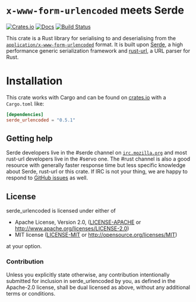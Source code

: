 `x-www-form-urlencoded` meets Serde
===================================

[![Crates.io](https://img.shields.io/crates/v/serde_urlencoded)](https://crates.io/crates/serde_urlencoded)
[![Docs](https://docs.rs/serde_urlencoded/badge.svg)](https://docs.rs/serde_urlencoded) 
[![Build Status](https://travis-ci.org/nox/serde_urlencoded.svg?branch=master)](https://travis-ci.org/nox/serde_urlencoded)

This crate is a Rust library for serialising to and deserialising from
the [`application/x-www-form-urlencoded`][urlencoded] format. It is built
upon [Serde], a high performance generic serialization framework and [rust-url],
a URL parser for Rust.

[rust-url]: https://github.com/servo/rust-url
[Serde]: https://github.com/serde-rs/serde
[urlencoded]: https://url.spec.whatwg.org/#application/x-www-form-urlencoded

Installation
============

This crate works with Cargo and can be found on
[crates.io] with a `Cargo.toml` like:

```toml
[dependencies]
serde_urlencoded = "0.5.1"
```

[crates.io]: https://crates.io/crates/serde_urlencoded

## Getting help

Serde developers live in the #serde channel on
[`irc.mozilla.org`](https://wiki.mozilla.org/IRC) and most rust-url developers
live in the #servo one. The #rust channel is also a good resource with generally
faster response time but less specific knowledge about Serde, rust-url or this
crate. If IRC is not your thing, we are happy to respond to [GitHub
issues](https://github.com/nox/serde_urlencoded/issues/new) as well.

## License

serde_urlencoded is licensed under either of

 * Apache License, Version 2.0, ([LICENSE-APACHE](LICENSE-APACHE) or
   http://www.apache.org/licenses/LICENSE-2.0)
 * MIT license ([LICENSE-MIT](LICENSE-MIT) or
   http://opensource.org/licenses/MIT)

at your option.

### Contribution

Unless you explicitly state otherwise, any contribution intentionally submitted
for inclusion in serde_urlencoded by you, as defined in the Apache-2.0 license,
shall be dual licensed as above, without any additional terms or conditions.
